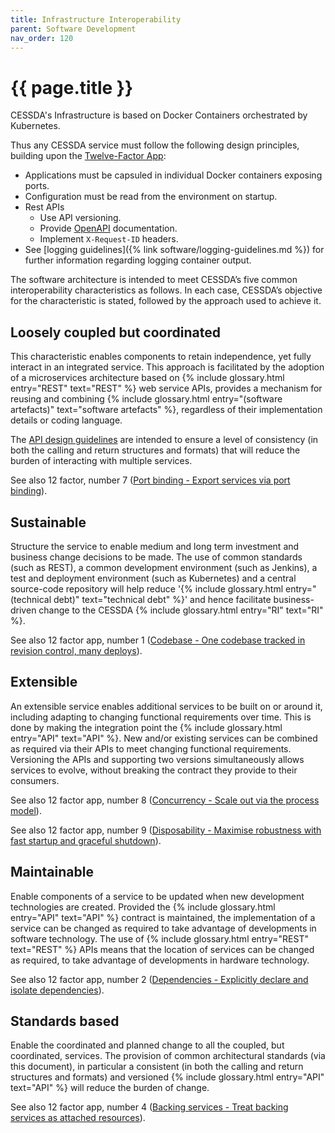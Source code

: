 ```yaml
---
title: Infrastructure Interoperability
parent: Software Development
nav_order: 120
---
```


# {{ page.title }}

CESSDA's Infrastructure is based on Docker Containers orchestrated by Kubernetes.

Thus any CESSDA service must follow the following design principles, building upon the [Twelve-Factor App](https://12factor.net/):

* Applications must be capsuled in individual Docker containers exposing ports.
* Configuration must be read from the environment on startup.
* Rest APIs
  * Use API versioning.
  * Provide [OpenAPI](https://www.openapis.org/) documentation.
  * Implement `X-Request-ID` headers.
* See [logging guidelines]({% link software/logging-guidelines.md %}) for further information regarding logging container output.

The software architecture is intended to meet CESSDA’s five common interoperability characteristics as follows.
In each case, CESSDA’s objective for the characteristic is stated, followed by the approach used to achieve it.

## Loosely coupled but coordinated

This characteristic enables components to retain independence, yet fully interact in an integrated service.
This approach is facilitated by the adoption of a microservices architecture based on
{% include glossary.html entry="REST" text="REST" %} web service APIs,
provides a mechanism for reusing and combining {% include glossary.html entry="(software artefacts)" text="software artefacts" %},
regardless of their implementation details or coding language.
<!-- TODO: Link to current API guidelines, should be merged into these guidelines -->
The [API design guidelines](https://github.com/cessda/cessda.guidelines.api/wiki/Home) are intended to ensure a level of consistency
(in both the calling and return structures and formats) that will reduce the burden of interacting with multiple services.

See also 12 factor, number 7 ([Port binding - Export services via port binding](https://12factor.net/port-binding)).

## Sustainable

Structure the service to enable medium and long term investment and business change decisions to be made.
The use of common standards (such as REST), a common development environment (such as Jenkins),
a test and deployment environment (such as Kubernetes)
and a central source-code repository will help reduce '{% include glossary.html entry="(technical debt)" text="technical debt" %}'
and hence facilitate business-driven change to the CESSDA {% include glossary.html entry="RI" text="RI" %}.

See also 12 factor app, number 1
([Codebase - One codebase tracked in revision control, many deploys](https://12factor.net/codebase)).

## Extensible

An extensible service enables additional services to be built on or around it, including adapting to changing functional requirements over time.
This is done by making the integration point the {% include glossary.html entry="API" text="API" %}.
New and/or existing services can be combined as required via their APIs to meet changing functional requirements.
Versioning the APIs and supporting two versions simultaneously allows services to evolve,
without breaking the contract they provide to their consumers.

See also 12 factor app, number 8
([Concurrency - Scale out via the process model](https://12factor.net/concurrency)).

See also 12 factor app, number 9
([Disposability - Maximise robustness with fast startup and graceful shutdown](https://12factor.net/disposability)).

## Maintainable

Enable components of a service to be updated when new development technologies are created.
Provided the {% include glossary.html entry="API" text="API" %} contract is maintained,
the implementation of a service can be changed as required to take advantage of developments in software technology.
The use of {% include glossary.html entry="REST" text="REST" %} APIs means that the location of services can be changed as required,
to take advantage of developments in hardware technology.

See also 12 factor app, number 2
([Dependencies - Explicitly declare and isolate dependencies](https://12factor.net/dependencies)).

## Standards based

Enable the coordinated and planned change to all the coupled, but coordinated, services.
The provision of common architectural standards (via this document),
in particular a consistent (in both the calling and return structures and formats)
and versioned {% include glossary.html entry="API" text="API" %} will reduce the burden of change.

See also 12 factor app, number 4
([Backing services - Treat backing services as attached resources](https://12factor.net/backing-services)).
